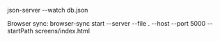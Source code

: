 json-server --watch db.json

Browser sync: browser-sync start --server --file . --host --port 5000 --startPath screens/index.html